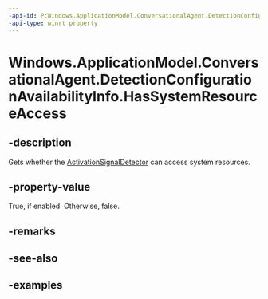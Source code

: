 ```yaml
---
-api-id: P:Windows.ApplicationModel.ConversationalAgent.DetectionConfigurationAvailabilityInfo.HasSystemResourceAccess
-api-type: winrt property
---
```


<!-- Property syntax.
public bool HasSystemResourceAccess { get; }
-->

# Windows.ApplicationModel.ConversationalAgent.DetectionConfigurationAvailabilityInfo.HasSystemResourceAccess

## -description

Gets whether the [ActivationSignalDetector](activationsignaldetector.md) can access system resources.

## -property-value

True, if enabled. Otherwise, false.

## -remarks

## -see-also

## -examples

